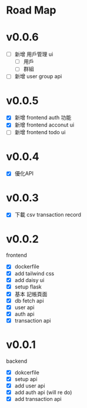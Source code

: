 # Road Map
# v0.0.6
- [ ] 新增 用戶管理 ui
  - [ ] 用戶
  - [ ] 群組
- [ ] 新增 user group api

# v0.0.5
- [x] 新增 frontend auth 功能
- [x] 新增 frontend acconut ui 
- [ ] 新增 frontend todo ui

# v0.0.4
- [x] 優化API 

# v0.0.3
- [x] 下載 csv transaction record

# v0.0.2
frontend
- [x] dockerfile
- [x] add tailwind css
- [x] add daisy ui
- [x] setup flask 
- [x] 基本 記帳頁面
- [x] db fetch api
- [x] user api
- [x] auth api
- [x] transaction api

# v0.0.1
backend
- [x] dokcerfile
- [x] setup api
- [x] add user api 
- [x] add auth api (will re do)
- [x] add transaction api